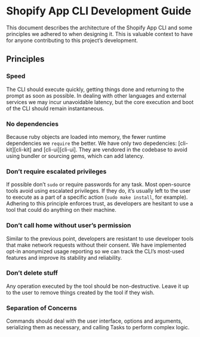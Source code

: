 # Shopify App CLI Development Guide

This document describes the architecture of the Shopify App CLI and some principles we adhered to when designing it. This is valuable context to have for anyone contributing to this project’s development.

## Principles

### Speed
The CLI should execute quickly, getting things done and returning to the prompt as soon as possible. In dealing with other languages and external services we may incur unavoidable latency, but the core execution and boot of the CLI should remain instantaneous.

### No dependencies
Because ruby objects are loaded into memory, the fewer runtime dependencies we `require` the better. We have only two depedencies: [cli-kit][cli-kit] and [cli-ui][cli-ui]. They are vendored in the codebase to avoid using bundler or sourcing gems, which can add latency.

### Don’t require escalated privileges
If possible don’t `sudo` or require passwords for any task. Most open-source tools avoid using escalated privileges. If they do, it’s usually left to the user to execute as a part of a specific action (`sudo make install`, for example). Adhering to this principle enforces trust, as developers are hesitant to use a tool that could do anything on their machine.

### Don’t call home without user’s permission
Similar to the previous point, developers are resistant to use developer tools that make network requests without their consent. We have implemented opt-in anonymized usage reporting so we can track the CLI’s most-used features and improve its stability and reliability.

### Don’t delete stuff
Any operation executed by the tool should be non-destructive. Leave it up to the user to remove things created by the tool if they wish.

### Separation of Concerns

Commands should deal with the user interface, options and arguments, serializing them as necessary, and calling Tasks to perform complex logic.
